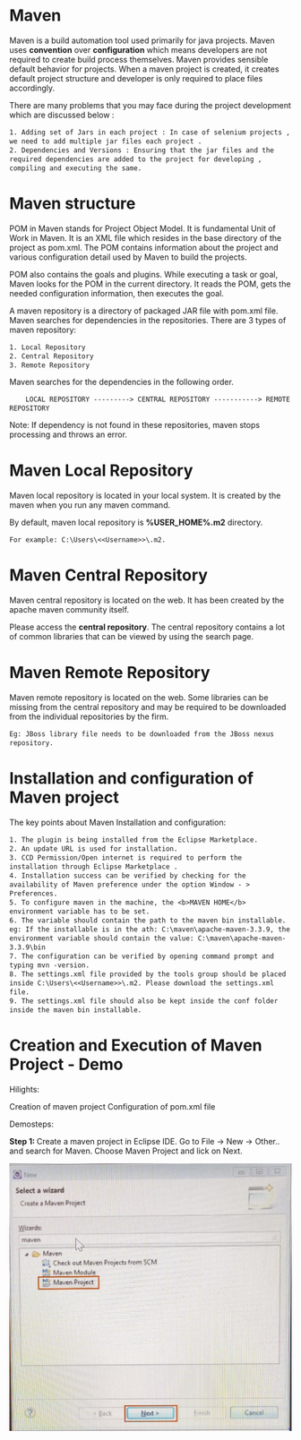 # Maven
Maven is a build automation tool used primarily for java projects. Maven uses <b>convention</b> over <b>configuration</b> which means developers are not required to create build process themselves. Maven provides sensible default behavior for projects. When a maven project is created, it creates default project structure and developer is only required to place files accordingly.

There are many problems that you may face during the project development which are discussed below : 

    1. Adding set of Jars in each project : In case of selenium projects , we need to add multiple jar files each project . 
    2. Dependencies and Versions : Ensuring that the jar files and the required dependencies are added to the project for developing , compiling and executing the same.

# Maven structure
POM in Maven stands for Project Object Model. It is fundamental Unit of Work in Maven. It is an XML file which resides in the base directory of the project as pom.xml. The POM contains information about the project and various configuration detail used by Maven to build the projects. 

POM also contains the goals and plugins. While executing a task or goal, Maven looks for the POM in the current directory. It reads the POM, gets the needed configuration information, then executes the goal.

A maven repository is a directory of packaged JAR file with pom.xml file. Maven searches for dependencies in the repositories. 
There are 3 types of maven repository: 
    
    1. Local Repository 
    2. Central Repository 
    3. Remote Repository 

Maven searches for the dependencies in the following order. 

        LOCAL REPOSITORY ---------> CENTRAL REPOSITORY -----------> REMOTE REPOSITORY

Note: If dependency is not found in these repositories, maven stops processing and throws an error.

# Maven Local Repository 
Maven local repository is located in your local system. It is created by the maven when you run any maven command.

By default, maven local repository is <b>%USER_HOME%\.m2</b> directory. 

    For example: C:\Users\<<Username>>\.m2. 
    
# Maven Central Repository 

Maven central repository is located on the web. It has been created by the apache maven community itself. 

Please access the <b>central repository</b>. The central repository contains a lot of common libraries that can be viewed by using the search page. 

# Maven Remote Repository 

Maven remote repository is located on the web. Some libraries can be missing from the central repository and may be required to be downloaded from the individual repositories by the firm. 

    Eg: JBoss library file needs to be downloaded from the JBoss nexus repository.

# Installation and configuration of Maven project

The key points about Maven Installation and configuration: 

    1. The plugin is being installed from the Eclipse Marketplace. 
    2. An update URL is used for installation. 
    3. CCD Permission/Open internet is required to perform the installation through Eclipse Marketplace .
    4. Installation success can be verified by checking for the availability of Maven preference under the option Window - > Preferences.
    5. To configure maven in the machine, the <b>MAVEN HOME</b> environment variable has to be set.  
    6. The variable should contain the path to the maven bin installable. eg: If the installable is in the ath: C:\maven\apache-maven-3.3.9, the environment variable should contain the value: C:\maven\apache-maven-3.3.9\bin 
    7. The configuration can be verified by opening command prompt and typing mvn -version. 
    8. The settings.xml file provided by the tools group should be placed inside C:\Users\<<Username>>\.m2. Please download the settings.xml file. 
    9. The settings.xml file should also be kept inside the conf folder inside the maven bin installable.

# Creation and Execution of Maven Project - Demo

Hilights:

 Creation of maven project 
 Configuration of pom.xml file

Demosteps:

<b> Step 1: </b>Create a maven project in Eclipse IDE. Go to File -> New -> Other.. and search for Maven. Choose Maven Project and lick on Next.

<img height="30%" alt="" src="WhatsApp Image 2022-07-31 at 9.46.00 PM.jpeg" />
